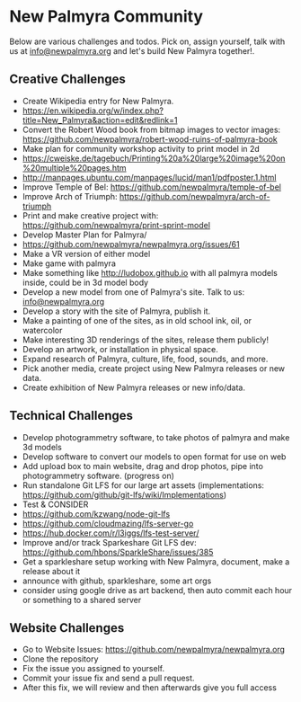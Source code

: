 # New Palmyra Community
Below are various challenges and todos. Pick on, assign yourself, talk with us
at info@newpalmyra.org and let's build New Palmyra together!.

## Creative Challenges

* Create Wikipedia entry for New Palmyra.
 * https://en.wikipedia.org/w/index.php?title=New_Palmyra&action=edit&redlink=1 
* Convert the Robert Wood book from bitmap images to vector images: https://github.com/newpalmyra/robert-wood-ruins-of-palmyra-book
* Make plan for community workshop activity to print model in 2d
 * https://cweiske.de/tagebuch/Printing%20a%20large%20image%20on%20multiple%20pages.htm
 * http://manpages.ubuntu.com/manpages/lucid/man1/pdfposter.1.html 
* Improve Temple of Bel: https://github.com/newpalmyra/temple-of-bel
* Improve Arch of Triumph: https://github.com/newpalmyra/arch-of-triumph
* Print and make creative project with: https://github.com/newpalmyra/print-sprint-model
* Develop Master Plan for Palmyra/
 * https://github.com/newpalmyra/newpalmyra.org/issues/61
* Make a VR version of either model
* Make game with palmyra
* Make something like http://ludobox.github.io with all palmyra models inside, could be in 3d model body
* Develop a new model from one of Palmyra's site. Talk to us: info@newpalmyra.org
* Develop a story with the site of Palmyra, publish it.
* Make a painting of one of the sites, as in old school ink, oil, or watercolor
* Make interesting 3D renderings of the sites, release them publicly!
* Develop an artwork, or installation in physical space.
* Expand research of Palmyra, culture, life, food, sounds, and more.
* Pick another media, create project using New Palmyra releases or new data.
* Create exhibition of New Palmyra releases or new info/data.

## Technical Challenges

* Develop photogrammetry software, to take photos of palmyra and make 3d models
* Develop software to convert our models to open format for use on web
* Add upload box to main website, drag and drop photos, pipe into photogrammetry software. (progress on)
* Run standalone Git LFS for our large art assets (implementations: https://github.com/github/git-lfs/wiki/Implementations)
 * Test & CONSIDER
  * https://github.com/kzwang/node-git-lfs
  * https://github.com/cloudmazing/lfs-server-go
  * https://hub.docker.com/r/l3iggs/lfs-test-server/
* Improve and/or track Sparkeshare Git LFS dev: https://github.com/hbons/SparkleShare/issues/385
* Get a sparkleshare setup working with New Palmyra, document, make a release about it
 * announce with github, sparkleshare, some art orgs
 * consider using google drive as art backend, then auto commit each hour or something to a shared server

## Website Challenges

* Go to Website Issues: https://github.com/newpalmyra/newpalmyra.org
* Clone the repository
* Fix the issue you assigned to yourself.
* Commit your issue fix and send a pull request.
* After this fix, we will review and then afterwards give you full access
